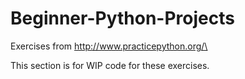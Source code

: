 # Beginner-Python-Projects
Exercises from http://www.practicepython.org/\

This section is for WIP code for these exercises.
